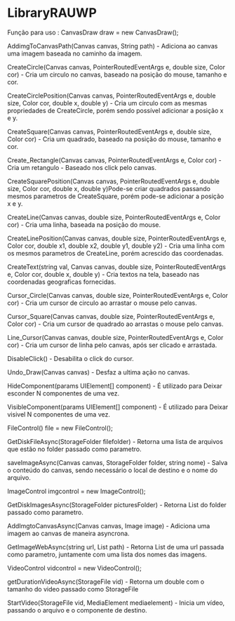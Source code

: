 # LibraryRAUWP

Função para uso :
CanvasDraw draw = new CanvasDraw();


AddimgToCanvasPath(Canvas canvas, String path) - Adiciona ao canvas uma imagem baseada no caminho da imagem.

CreateCircle(Canvas canvas, PointerRoutedEventArgs e, double size, Color cor) - Cria um circulo no canvas, baseado na posição do mouse, tamanho e cor.

CreateCirclePosition(Canvas canvas, PointerRoutedEventArgs e, double size, Color cor, double x, double y) - Cria um circulo com as mesmas propriedades de CreateCircle, porém sendo possível adicionar a posição x e y.

CreateSquare(Canvas canvas, PointerRoutedEventArgs e, double size, Color cor) - Cria um quadrado, baseado na posição do mouse, tamanho e cor.

Create_Rectangle(Canvas canvas, PointerRoutedEventArgs e, Color cor) - Cria um retangulo - Baseado nos click pelo canvas.

CreateSquarePosition(Canvas canvas, PointerRoutedEventArgs e, double size, Color cor, double x, double y)Pode-se criar quadrados passando mesmos parametros de CreateSquare, porém pode-se adicionar a posição x e y.

CreateLine(Canvas canvas, double size, PointerRoutedEventArgs e, Color cor) - Cria uma linha, baseada na posição do mouse.

CreateLinePosition(Canvas canvas, double size, PointerRoutedEventArgs e, Color cor, double x1, double x2, double y1, double y2) - Cria uma linha com os mesmos parametros de CreateLine, porém acrescido das coordenadas.

CreateText(string val, Canvas canvas, double size, PointerRoutedEventArgs e, Color cor, double x, double y) - Cria textos na tela, baseado nas coordenadas geograficas fornecidas.

Cursor_Circle(Canvas canvas, double size, PointerRoutedEventArgs e, Color cor) - Cria um cursor de circulo ao arrastar o mouse pelo canvas.

Cursor_Square(Canvas canvas, double size, PointerRoutedEventArgs e, Color cor) - Cria um cursor de quadrado ao arrastas o mouse pelo canvas.

Line_Cursor(Canvas canvas, double size, PointerRoutedEventArgs e, Color cor) - Cria um cursor de linha pelo canvas, após ser clicado e arrastada. 

DisableClick() - Desabilita o click do cursor.

Undo_Draw(Canvas canvas) - Desfaz a ultima ação no canvas.

HideComponent(params UIElement[] component) - É utilizado para Deixar esconder N componentes de uma vez.

VisibleComponent(params UIElement[] component) - É utilizado para Deixar visivel N componentes de uma vez.




FileControl() file = new FileControl();

GetDiskFileAsync(StorageFolder filefolder) - Retorna uma lista de arquivos que estão no folder passado como parametro.

saveImageAsync(Canvas canvas, StorageFolder folder, string nome) - Salva o conteúdo do canvas, sendo necessário o local de destino e o nome do arquivo.



ImageControl imgcontrol = new ImageControl();

GetDiskImagesAsync(StorageFolder picturesFolder) - Retorna List<Image> do folder passado como parametro.
  
AddImgtoCanvasAsync(Canvas canvas, Image image) - Adiciona uma imagem ao canvas de maneira asyncrona.

GetImageWebAsync(string url, List<string> path) - Retorna List<Image> de uma url passada como parametro, juntamente com uma lista dos nomes das imagens.
  
  
VideoControl vidcontrol = new VideoControl();

getDurationVideoAsync(StorageFile vid) - Retorna um double com o tamanho do video passado como StorageFile

StartVideo(StorageFile vid, MediaElement mediaelement) - Inicia um vídeo, passando o arquivo e o componente de destino.
